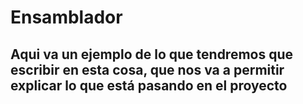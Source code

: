# Ensamblador
## Aqui va un ejemplo de lo que tendremos que escribir en esta cosa, que nos va a permitir explicar lo que está pasando en el proyecto
